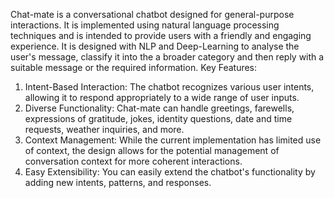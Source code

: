 Chat-mate is a conversational chatbot designed for general-purpose interactions. It is implemented using natural language processing techniques and is intended to provide users with a friendly and engaging experience. It is designed with NLP and Deep-Learning to analyse the user's message, classify it into the a broader category and then reply with a suitable message or the required information.
Key Features:
1. Intent-Based Interaction: The chatbot recognizes various user intents, allowing it to respond appropriately to a wide range of user inputs.
2. Diverse Functionality: Chat-mate can handle greetings, farewells, expressions of gratitude, jokes, identity questions, date and time requests, weather inquiries, and more.
3. Context Management: While the current implementation has limited use of context, the design allows for the potential management of conversation context for more coherent interactions.
4. Easy Extensibility: You can easily extend the chatbot's functionality by adding new intents, patterns, and responses.
